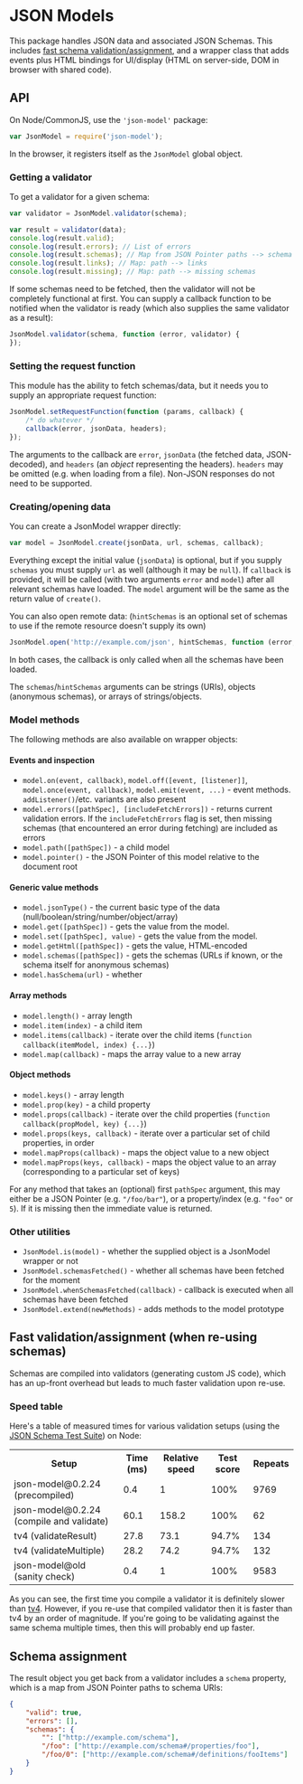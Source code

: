 # JSON Models

This package handles JSON data and associated JSON Schemas.  This includes [fast schema validation/assignment](#speed-table), and a wrapper class that adds events plus HTML bindings for UI/display (HTML on server-side, DOM in browser with shared code).

## API

On Node/CommonJS, use the `'json-model'` package:

```javascript
var JsonModel = require('json-model');
```

In the browser, it registers itself as the `JsonModel` global object.

### Getting a validator

To get a validator for a given schema:

```javascript
var validator = JsonModel.validator(schema);

var result = validator(data);
console.log(result.valid);
console.log(result.errors); // List of errors
console.log(result.schemas); // Map from JSON Pointer paths --> schema URLs
console.log(result.links); // Map: path --> links
console.log(result.missing); // Map: path --> missing schemas
```

If some schemas need to be fetched, then the validator will not be completely functional at first.  You can supply a callback function to be notified when the validator is ready (which also supplies the same validator as a result):

```javascript
JsonModel.validator(schema, function (error, validator) {
});
```

### Setting the request function

This module has the ability to fetch schemas/data, but it needs you to supply an appropriate request function:

```javascript
JsonModel.setRequestFunction(function (params, callback) {
	/* do whatever */
	callback(error, jsonData, headers);
});
```

The arguments to the callback are `error`, `jsonData` (the fetched data, JSON-decoded), and `headers` (an *object* representing the headers).  `headers` may be omitted (e.g. when loading from a file).  Non-JSON responses do not need to be supported.

### Creating/opening data

You can create a JsonModel wrapper directly:

```javascript
var model = JsonModel.create(jsonData, url, schemas, callback);
```

Everything except the initial value (`jsonData`) is optional, but if you supply `schemas` you must supply `url` as well (although it may be `null`).  If `callback` is provided, it will be called (with two arguments `error` and `model`) after all relevant schemas have loaded.  The `model` argument will be the same as the return value of `create()`.

You can also open remote data: (`hintSchemas` is an optional set of schemas to use if the remote resource doesn't supply its own)

```javascript
JsonModel.open('http://example.com/json', hintSchemas, function (error, model) {...});
```

In both cases, the callback is only called when all the schemas have been loaded.

The `schemas`/`hintSchemas` arguments can be strings (URIs), objects (anonymous schemas), or arrays of strings/objects.

<!--

### UI bindings

The UI bindings are mostly HTML-based.

#### In the browser

```javascript
model.bindTo(element);
```

Most bindings will output their interaces as HTML.  The supplied HTML is not dumped directly into the page, but is instead parsed into a DOM, and the existing document is coerced into that shape.

#### On the server

```javascript
var html = model.html(tag, attrs);
model.html(tag, attrs, function (error, html) {...});
```

`tag` and `attrs` are optional in both forms.  The HTML returned does not include the opening/closing tags itself, instead the HTML meant to sit between them.

-->

### Model methods

The following methods are also available on wrapper objects:

#### Events and inspection

* `model.on(event, callback)`, `model.off([event, [listener]]`, `model.once(event, callback)`, `model.emit(event, ...)` - event methods. `addListener()`/etc. variants are also present
* `model.errors([pathSpec], [includeFetchErrors])` - returns current validation errors.  If the `includeFetchErrors` flag is set, then missing schemas (that encountered an error during fetching) are included as errors
* `model.path([pathSpec])` - a child model
* `model.pointer()` - the JSON Pointer of this model relative to the document root

#### Generic value methods
* `model.jsonType()` - the current basic type of the data (null/boolean/string/number/object/array)
* `model.get([pathSpec])` - gets the value from the model.
* `model.set([pathSpec], value)` - gets the value from the model.
* `model.getHtml([pathSpec])` - gets the value, HTML-encoded
* `model.schemas([pathSpec])` - gets the schemas (URLs if known, or the schema itself for anonymous schemas)
* `model.hasSchema(url)` - whether

#### Array methods
* `model.length()` - array length
* `model.item(index)` - a child item
* `model.items(callback)` - iterate over the child items (`function callback(itemModel, index) {...}`)
* `model.map(callback)` - maps the array value to a new array

#### Object methods
* `model.keys()` - array length
* `model.prop(key)` - a child property
* `model.props(callback)` - iterate over the child properties (`function callback(propModel, key) {...}`)
* `model.props(keys, callback)` - iterate over a particular set of child properties, in order
* `model.mapProps(callback)` - maps the object value to a new object
* `model.mapProps(keys, callback)` - maps the object value to an array (corresponding to a particular set of keys)

For any method that takes an (optional) first `pathSpec` argument, this may either be a JSON Pointer (e.g. `"/foo/bar"`), or a property/index (e.g. `"foo"` or `5`).  If it is missing then the immediate value is returned.

### Other utilities

* `JsonModel.is(model)` - whether the supplied object is a JsonModel wrapper or not
* `JsonModel.schemasFetched()` - whether all schemas have been fetched for the moment
* `JsonModel.whenSchemasFetched(callback)` - callback is executed when all schemas have been fetched
* `JsonModel.extend(newMethods)` - adds methods to the model prototype

## Fast validation/assignment (when re-using schemas)

Schemas are compiled into validators (generating custom JS code), which has an up-front overhead but leads to much faster validation upon re-use.

### Speed table

Here's a table of measured times for various validation setups (using the [JSON Schema Test Suite](https://github.com/json-schema/JSON-Schema-Test-Suite)) on Node:

<!--SPEEDSTART-->
<table width="100%"><tr class="json-array-header"><th>Setup</th><th>Time (ms)</th><th>Relative speed</th><th>Test score</th><th>Repeats</th></tr><tr class="json-array-item"><td class="json-array-item-key"><span>json-model@0.2.24 (precompiled)</span></td><td class="json-array-item-key">0.4</td><td class="json-array-item-key">1</td><td class="json-array-item-key">100%</td><td class="json-array-item-key">9769</td></tr><tr class="json-array-item"><td class="json-array-item-key"><span>json-model@0.2.24 (compile and validate)</span></td><td class="json-array-item-key">60.1</td><td class="json-array-item-key">158.2</td><td class="json-array-item-key">100%</td><td class="json-array-item-key">62</td></tr><tr class="json-array-item"><td class="json-array-item-key"><span>tv4 (validateResult)</span></td><td class="json-array-item-key">27.8</td><td class="json-array-item-key">73.1</td><td class="json-array-item-key">94.7%</td><td class="json-array-item-key">134</td></tr><tr class="json-array-item"><td class="json-array-item-key"><span>tv4 (validateMultiple)</span></td><td class="json-array-item-key">28.2</td><td class="json-array-item-key">74.2</td><td class="json-array-item-key">94.7%</td><td class="json-array-item-key">132</td></tr><tr class="json-array-item"><td class="json-array-item-key"><span>json-model@old (sanity check)</span></td><td class="json-array-item-key">0.4</td><td class="json-array-item-key">1</td><td class="json-array-item-key">100%</td><td class="json-array-item-key">9583</td></tr></table>
<!--SPEEDEND-->

As you can see, the first time you compile a validator it is definitely slower than [tv4](https://www.npmjs.org/package/tv4).  However, if you re-use that compiled validator then it is faster than tv4 by an order of magnitude.  If you're going to be validating against the same schema multiple times, then this will probably end up faster.

## Schema assignment

The result object you get back from a validator includes a `schema` property, which is a map from JSON Pointer paths to schema URIs:

```json
{
	"valid": true,
	"errors": [],
	"schemas": {
		"": ["http://example.com/schema"],
		"/foo": ["http://example.com/schema#/properties/foo"],
		"/foo/0": ["http://example.com/schema#/definitions/fooItems"]
	}
}
```
